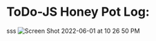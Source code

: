 # ToDo-JS Honey Pot Log:
sss
![Screen Shot 2022-06-01 at 10 26 50 PM](https://user-images.githubusercontent.com/38732378/171537550-3f8cfe60-0337-4f02-8533-b3547c654c9e.png)
